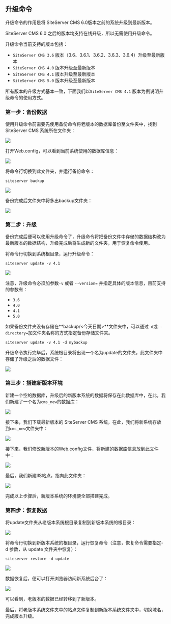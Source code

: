 ## 升级命令

升级命令的作用是将 SiteServer CMS 6.0版本之前的系统升级到最新版本。

SiteServer CMS 6.0 之后的版本均支持在线升级，所以无需使用升级命令。

升级命令当前支持的版本包括：

- `SiteServer CMS 3.6` 版本（3.6、3.6.1、3.6.2、3.6.3、3.6.4）升级至最新版本
- `SiteServer CMS 4.0` 版本升级至最新版本
- `SiteServer CMS 4.1` 版本升级至最新版本
- `SiteServer CMS 5.0` 版本升级至最新版本

所有版本的升级方式基本一致，下面我们以`SiteServer CMS 4.1` 版本为例说明升级命令的使用方式。

### 第一步：备份数据

使用升级命令前需要先使用备份命令将老版本的数据库备份至文件夹中，找到 SiteServer CMS 系统所在文件夹：

![](update/01.png)

打开Web.config，可以看到当前系统使用的数据库信息：

![](update/02.png)

将命令行切换到此文件夹，并运行备份命令：

`
siteserver backup
`

![](update/03.png)

备份完成后文件夹中将多出backup文件夹：

![](update/04.png)

### 第二步：升级

备份完成后便可以使用升级命令了，升级命令将把备份文件中存储的数据结构改为最新版本的数据结构，升级完成后将生成新的文件夹，用于恢复命令使用。

将命令行切换到系统根目录，运行升级命令：

`
siteserver update -v 4.1
`

![](update/05.png)

注意，升级命令必须加参数`-v` 或者 `--version=` 并指定具体的版本信息，目前支持的参数有：

- `3.6`
- `4.0`
- `4.1`
- `5.0`

如果备份文件夹没有存储在**backup/<今天日期>**文件夹中，可以通过`-d`或`--directory=`加文件夹名称的方式指定备份存储文件夹。

`
siteserver update -v 4.1 -d mybackup
`

升级命令执行完毕后，系统根目录将出现一个名为update的文件夹，此文件夹中存储了升级之后的数据文件：

![](update/06.png)

### 第三步：搭建新版本环境

新建一个空的数据库，升级后的新版本系统的数据将保存在此数据库中，在此，我们新建了一个名为`cms_new`的数据库：

![](update/07.png)

接下来，我们下载最新版本的 SiteServer CMS 系统，在此，我们将新系统存放到`cms_new`文件夹中：

![](update/08.png)

接下来，我们修改新版本的Web.config文件，将新建的数据库信息放到此文件中：

![](update/09.png)

最后，我们新建IIS站点，指向此文件夹：

![](update/10.png)

完成以上步骤后，新版本系统的环境便全部搭建完成。

### 第四步：恢复数据

将update文件夹从老版本系统根目录复制到新版本系统的根目录：

![](update/11.png)

将命令行切换到新版本系统的根目录，运行恢复命令（注意，恢复命令需要指定-d 参数，从 update 文件夹中恢复）：

`
siteserver restore -d update
`

![](update/12.png)

数据恢复后，便可以打开浏览器访问新系统后台了：

![](update/13.png)

可以看到，老版本的数据已经转移到了新版本。

最后，将老版本系统文件夹中的站点文件复制到新版本系统文件夹中，切换域名，完成版本升级。